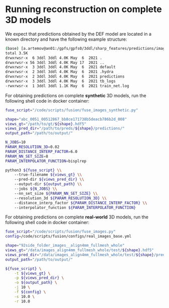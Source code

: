 # Running reconstruction on complete 3D models

We expect that predictions obtained by the DEF model are located in 
a known directory and have the following example structure: 
```bash
(base) [a.artemov@an01:/gpfs/gpfs0/3ddl/sharp_features/predictions/images_align4mm_fullmesh_whole/amed/92side_folder_images__align4mm_fullmesh_whole]$ll
total 3.5K
drwxrwsr-x  6 3ddl 3ddl 4.0K May  6  2021 .
drwxrwsr-x 56 3ddl 3ddl 4.0K May 17  2021 ..
drwxrwsr-x  3 3ddl 3ddl 4.0K May  6  2021 default
drwxrwsr-x  2 3ddl 3ddl 4.0K May  6  2021 .hydra
drwxrwsr-x  2 3ddl 3ddl 4.0K May  6  2021 predictions
drwxrwsr-x  3 3ddl 3ddl 4.0K May  6  2021 tb_logs
-rwxrwsr-x  1 3ddl 3ddl 1.1K May  6  2021 train_net.log
```

For obtaining predictions on complete **synthetic** 3D models,
run the following shell code in docker container:
```bash
fuse_script="/code/scripts/fusion/fuse_images_synthetic.py"

shape="abc_0051_00512867_bb8ce171738b5deacb786b2d_008"
views_gt="/path/to/gt/${shape}.hdf5"
views_pred_dir="/path/to/preds/${shape}/predictions/"
output_path="/path/to/output/"

N_JOBS=10
PARAM_RESOLUTION_3D=0.02
PARAM_DISTANCE_INTERP_FACTOR=6.0
PARAM_NN_SET_SIZE=8
PARAM_INTERPOLATOR_FUNCTION=bisplrep

python3 ${fuse_script} \\
    --true-filename ${views_gt} \\
    --pred-dir ${views_pred_dir} \\
    --output-dir ${output_path} \\
    --jobs ${N_JOBS} \\
    --nn_set_size ${PARAM_NN_SET_SIZE} \\
    --resolution_3d ${PARAM_RESOLUTION_3D} \\
    --distance_interp_factor ${PARAM_DISTANCE_INTERP_FACTOR} \\
    --interpolator_function ${PARAM_INTERPOLATOR_FUNCTION}
```

For obtaining predictions on complete **real-world** 3D models,
run the following shell code in docker container:
```bash
fuse_script="/code/scripts/fusion/fuse_images.py"
config=/code/scripts/fusion/configs/real_images_base.yml

shape="92side_folder_images__align4mm_fullmesh_whole"
views_gt="/data/images_align4mm_fullmesh_whole/test/${shape}.hdf5"
views_pred_dir="/data/images_align4mm_fullmesh_whole/test/${shape}/predictions/"
output_path="/path/to/output/"

${fuse_script} \
    -t ${views_gt} \
    -p ${views_pred_dir} \
    -o ${output_path} \
    -j 10 \
    -f ${config} \
    -s 10.0 \
    -r 10.0
```

